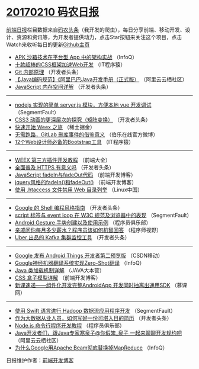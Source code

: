 # [20170210 码农日报](https://github.com/kujian/frontendDaily/blob/master/2017/02/10.md)

[前端日报](http://caibaojian.com/c/news)栏目数据来自[码农头条](http://hao.caibaojian.com/)（我开发的爬虫），每日分享前端、移动开发、设计、资源和资讯等，为开发者提供动力，点击Star按钮来关注这个项目，点击Watch来收听每日的更新[Github主页](https://github.com/kujian/frontendDaily)
* [APK 沙箱技术在平台型 App 中的架构实战](http://hao.caibaojian.com/25595.html) （InfoQ）
* [十款超棒的CSS框架加速Web开发](http://hao.caibaojian.com/25642.html) （IT程序猿）
* [Git 内部原理](http://hao.caibaojian.com/25636.html) （开发者头条）
* [【Java编码规范】《阿里巴巴Java开发手册（正式版）](http://hao.caibaojian.com/25621.html) （阿里云云栖社区）
* [JavaScript 内存空间详解](http://hao.caibaojian.com/25633.html) （开发者头条）

***
* [nodejs 实现的简单 server.js 模块，方便本地 vue 开发调试](http://hao.caibaojian.com/25658.html) （SegmentFault）
* [CSS3 动画的更深层次的探究（矩阵变换）](http://hao.caibaojian.com/25640.html) （开发者头条）
* [快速开始 Weex 之旅](http://hao.caibaojian.com/25691.html) （稀土掘金）
* [无需跑路，GitLab 删库事件的借鉴意义](http://hao.caibaojian.com/25693.html) （伯乐在线官方微博）
* [12个Web设计师必备的Bootstrap工具](http://hao.caibaojian.com/25645.html) （IT程序猿）

***
* [WEEX 第三方插件开发教程](http://hao.caibaojian.com/25617.html) （前端大全）
* [全面普及 HTTPS 有意义吗](http://hao.caibaojian.com/25631.html) （开发者头条）
* [JavaScript fadeIn与fadeOut代码](http://hao.caibaojian.com/25685.html) （前端开发博客）
* [jquery风格的fadeIn()和fadeOut()](http://hao.caibaojian.com/25686.html) （前端开发博客）
* [使用 .htaccess 文件禁用 Web 目录列举](http://hao.caibaojian.com/25612.html) （Linux中国）

***
* [Google 的 Shell 编程风格指南](http://hao.caibaojian.com/25638.html) （开发者头条）
* [script 标签与 event loop 在 W3C 规范及浏览器中的表现](http://hao.caibaojian.com/25662.html) （SegmentFault）
* [Android Gesture 手势创建以及使用示例](http://hao.caibaojian.com/25629.html) （程序员俱乐部）
* [亲戚问你每月多少薪水？程序员该如何机智回答](http://hao.caibaojian.com/25665.html) （程序师视野）
* [Uber 出品的 Kafka 集群监控工具](http://hao.caibaojian.com/25632.html) （开发者头条）

***
* [Google 发布 Android Things 开发者第二预览版](http://hao.caibaojian.com/25624.html) （CSDN移动）
* [Google神经机器翻译系统实现Zero-Shot翻译](http://hao.caibaojian.com/25596.html) （InfoQ）
* [Java 类加载机制详解](http://hao.caibaojian.com/25626.html) （JAVA大本营）
* [CSS 盒子模型详解](http://hao.caibaojian.com/25687.html) （前端开发博客）
* [新课速递——组件化开发完整AndroidApp 开发同时抽离出通用SDK](http://hao.caibaojian.com/25599.html) （慕课网）

***
* [使用 Swift 语言进行 Hadoop 数据流应用程序开发](http://hao.caibaojian.com/25661.html) （SegmentFault）
* [作为大数据从业人员，如何写好一份可堪入目的简历](http://hao.caibaojian.com/25639.html) （开发者头条）
* [Node.js 命令行程序开发教程](http://hao.caibaojian.com/25630.html) （程序员俱乐部）
* [Java开发者们，跟Java专家寒泉子@你假笨_泉子 一起来聊聊开发规约吧](http://hao.caibaojian.com/25620.html) （阿里云云栖社区）
* [为什么Google用Apache Beam彻底替换掉MapReduce](http://hao.caibaojian.com/25594.html) （InfoQ）

日报维护作者：[前端开发博客](http://caibaojian.com/) 